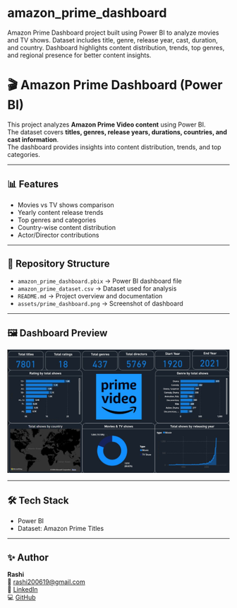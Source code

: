 # amazon_prime_dashboard
Amazon Prime Dashboard project built using Power BI to analyze movies and TV shows. Dataset includes title, genre, release year, cast, duration, and country. Dashboard highlights content distribution, trends, top genres, and regional presence for better content insights.
# 🎬 Amazon Prime Dashboard (Power BI)

This project analyzes **Amazon Prime Video content** using Power BI.  
The dataset covers **titles, genres, release years, durations, countries, and cast information**.  
The dashboard provides insights into content distribution, trends, and top categories.

---

## 📊 Features
- Movies vs TV shows comparison
- Yearly content release trends
- Top genres and categories
- Country-wise content distribution
- Actor/Director contributions

---

## 📂 Repository Structure
- `amazon_prime_dashboard.pbix` → Power BI dashboard file  
- `amazon_prime_dataset.csv` → Dataset used for analysis  
- `README.md` → Project overview and documentation  
- `assets/prime_dashboard.png` → Screenshot of dashboard  

---

## 🖼️ Dashboard Preview

![Amazon Prime Dashboard](https://github.com/ayorashi/amazon_prime_dashboard/blob/main/dashboard_image.jpg?raw=true)



---

## 🛠️ Tech Stack
- Power BI  
- Dataset: Amazon Prime Titles  

---

## ✨ Author
**Rashi**  
📧 rashi200619@gmail.com  
🔗 [LinkedIn](https://linkedin.com/in/rashi-ab51a1358)  
💻 [GitHub](https://github.com/ayorashi)

